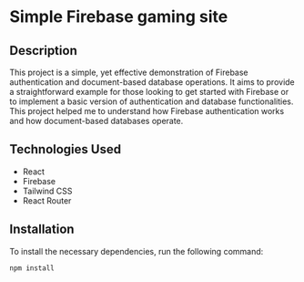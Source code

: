# Simple Firebase gaming site

## Description

This project is a simple, yet effective demonstration of Firebase authentication and document-based database operations. It aims to provide a straightforward example for those looking to get started with Firebase or to implement a basic version of authentication and database functionalities. This project helped me to understand how Firebase authentication works and how document-based databases operate.

## Technologies Used

- React
- Firebase
- Tailwind CSS
- React Router

## Installation

To install the necessary dependencies, run the following command:

```bash
npm install